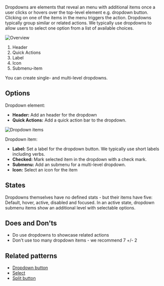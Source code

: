 Dropdowns are elements that reveal an menu with additional items once a user clicks or hovers over the top-level element e.g. dropdown button. Clicking on one of the items in the menu triggers the action. Dropdowns typically group similar or related actions.  We typically use dropdowns to allow users to select one option from a list of available choices.



![Overview]()

1. Header
2. Quick Actions
3. Label
4. Icon
5. Submenu-item

You can create single- and multi-level dropdowns.

## Options
Dropdown element:
- **Header:** Add an header for the dropdown 
- **Quick Actions:** Add a quick action bar to the dropdown.


![Dropdown items]()

Dropdown item:
- **Label:** Set a label for the dropdown button. We typically use short labels including verbs.
- **Checked:** Mark selected item in the dropdown with a check mark.
- **Submenu:** Add an submenu for a multi-level dropdown.
- **Icon:** Select an icon for the item


## States
Dropdowns themselves have no defined stats - but their items have five: Default, hover, active, disabled and focused. In an active state, dropdown submenu items show an additional level with selectable options.

## Does and Don'ts
- Do use dropdowns to showcase related actions
- Don't use too many dropdown items - we recommend 7 +/- 2

## Related patterns
- [Dropdown button](dropdown-button.md)
- [Select](../select.md)
- [Split button](split-button.md) 